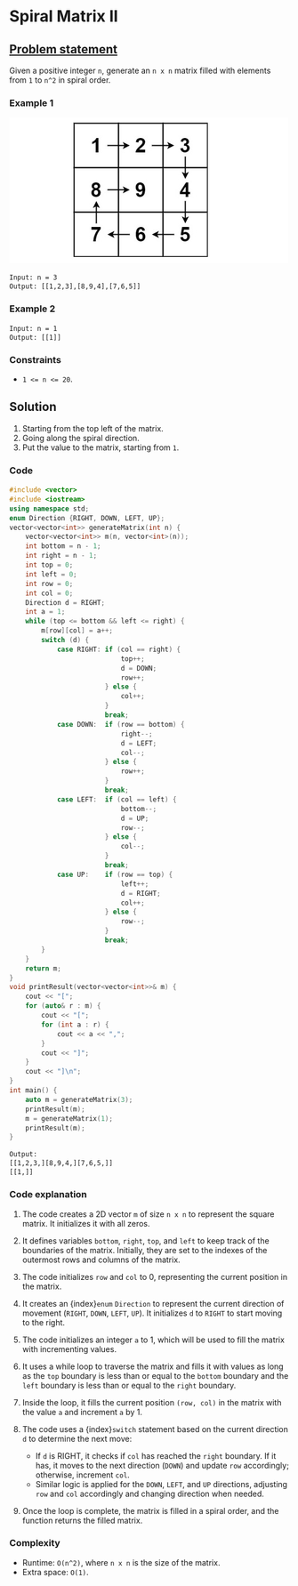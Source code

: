# Spiral Matrix II

## [Problem statement](https://leetcode.com/problems/spiral-matrix-ii/)

Given a positive integer `n`, generate an `n x n` matrix filled with elements from `1` to `n^2` in spiral order.


### Example 1

![Example 1](59_spiraln.jpg)

```plain
Input: n = 3
Output: [[1,2,3],[8,9,4],[7,6,5]]
```
### Example 2
```plain
Input: n = 1
Output: [[1]]
``` 

### Constraints

* `1 <= n <= 20`.

## Solution 

1. Starting from the top left of the matrix.
2. Going along the spiral direction. 
3. Put the value to the matrix, starting from `1`.

### Code

```cpp
#include <vector>
#include <iostream>
using namespace std;
enum Direction {RIGHT, DOWN, LEFT, UP};
vector<vector<int>> generateMatrix(int n) {
    vector<vector<int>> m(n, vector<int>(n));
    int bottom = n - 1;
    int right = n - 1;
    int top = 0;
    int left = 0;
    int row = 0;
    int col = 0;
    Direction d = RIGHT;
    int a = 1;
    while (top <= bottom && left <= right) {
        m[row][col] = a++;
        switch (d) {
            case RIGHT: if (col == right) {
                            top++;
                            d = DOWN;
                            row++;
                        } else {
                            col++;
                        }
                        break;
            case DOWN:  if (row == bottom) {
                            right--;
                            d = LEFT;
                            col--;
                        } else {
                            row++;
                        }
                        break;
            case LEFT:  if (col == left) {
                            bottom--;
                            d = UP;
                            row--;
                        } else {
                            col--;
                        }
                        break;
            case UP:    if (row == top) {
                            left++;
                            d = RIGHT;
                            col++;
                        } else {
                            row--;
                        }
                        break;
        }
    }
    return m;
}
void printResult(vector<vector<int>>& m) {
    cout << "[";
    for (auto& r : m) {
        cout << "[";
        for (int a : r) {
            cout << a << ",";
        }
        cout << "]";
    }
    cout << "]\n";
}
int main() {
    auto m = generateMatrix(3);
    printResult(m);
    m = generateMatrix(1);
    printResult(m);
}
```
```plain
Output:
[[1,2,3,][8,9,4,][7,6,5,]]
[[1,]]
```

### Code explanation 

1. The code creates a 2D vector `m` of size `n x n` to represent the square matrix. It initializes it with all zeros.

2. It defines variables `bottom`, `right`, `top`, and `left` to keep track of the boundaries of the matrix. Initially, they are set to the indexes of the outermost rows and columns of the matrix.

3. The code initializes `row` and `col` to 0, representing the current position in the matrix.

4. It creates an {index}`enum` `Direction` to represent the current direction of movement (`RIGHT`, `DOWN`, `LEFT`, `UP`). It initializes `d` to `RIGHT` to start moving to the right.

5. The code initializes an integer `a` to 1, which will be used to fill the matrix with incrementing values.

6. It uses a while loop to traverse the matrix and fills it with values as long as the `top` boundary is less than or equal to the `bottom` boundary and the `left` boundary is less than or equal to the `right` boundary.

7. Inside the loop, it fills the current position `(row, col)` in the matrix with the value `a` and increment `a` by 1.

8. The code uses a {index}`switch` statement based on the current direction `d` to determine the next move:
   - If `d` is RIGHT, it checks if `col` has reached the `right` boundary. If it has, it moves to the next direction (`DOWN`) and update `row` accordingly; otherwise, increment `col`.
   - Similar logic is applied for the `DOWN`, `LEFT`, and `UP` directions, adjusting `row` and `col` accordingly and changing direction when needed.

9. Once the loop is complete, the matrix is filled in a spiral order, and the function returns the filled matrix.


### Complexity

* Runtime: `O(n^2)`, where `n x n` is the size of the matrix.
* Extra space: `O(1)`.


